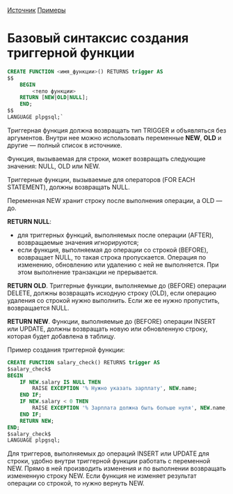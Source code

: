 [Источник](https://selectel.ru/blog/tutorials/trigger-postgresql/)
[Примеры](https://postgrespro.ru/docs/postgrespro/15/plpgsql-trigger?lang=en)
# Базовый синтаксис создания триггерной функции

```sql
CREATE FUNCTION <имя_функции>() RETURNS trigger AS
$$
	BEGIN
		<тело функции>     
	RETURN [NEW|OLD|NULL];
	END; 
$$ 
LANGUAGE plpgsql;`
```

Триггерная функция должна возвращать тип TRIGGER и объявляться без аргументов. Внутри нее можно использовать переменные **NEW**, **OLD** и другие — полный список в источнике.

Функция, вызываемая для строки, может возвращать следующие значения: NULL, OLD или NEW.

Триггерные функции, вызываемые для операторов (FOR EACH STATEMENT), должны возвращать NULL.

Переменная NEW хранит строку после выполнения операции, а OLD — до.

**RETURN NULL**:
- для триггерных функций, выполняемых после операции (AFTER), возвращаемые значения игнорируются;
- если функция, выполняемая до операции со строкой (BEFORE), возвращает NULL, то такая строка пропускается. Операция по изменению, обновлению или удалению с ней не выполняется. При этом выполнение транзакции не прерывается.

**RETURN OLD**. Триггерные функции, выполняемые до (BEFORE) операции DELETE, должны возвращать исходную строку (OLD), если операцию удаления со строкой нужно выполнить. Если же ее нужно пропустить, возвращается NULL.

**RETURN NEW**. Функции, выполняемые до (BEFORE) операции INSERT или UPDATE, должны возвращать новую или обновленную строку, которая будет добавлена в таблицу.

Пример создания триггерной функции:

```sql
CREATE FUNCTION salary_check() RETURNS trigger AS 
$salary_check$
BEGIN         
	IF NEW.salary IS NULL THEN
		RAISE EXCEPTION '% Нужно указать зарплату', NEW.name;
	END IF;
	IF NEW.salary < 0 THEN
		RAISE EXCEPTION '% Зарплата должна быть больше нуля', NEW.name;
	END IF;
	RETURN NEW;
END; 
$salary_check$ 
LANGUAGE plpgsql;
```

Для триггеров, выполняемых до операций INSERT или UPDATE для строки, удобно внутри триггерной функции работать с переменной NEW. Прямо в ней производить изменения и по выполнении возвращать измененную строку NEW. Если функция не изменяет результат операции со строкой, то нужно вернуть NEW.